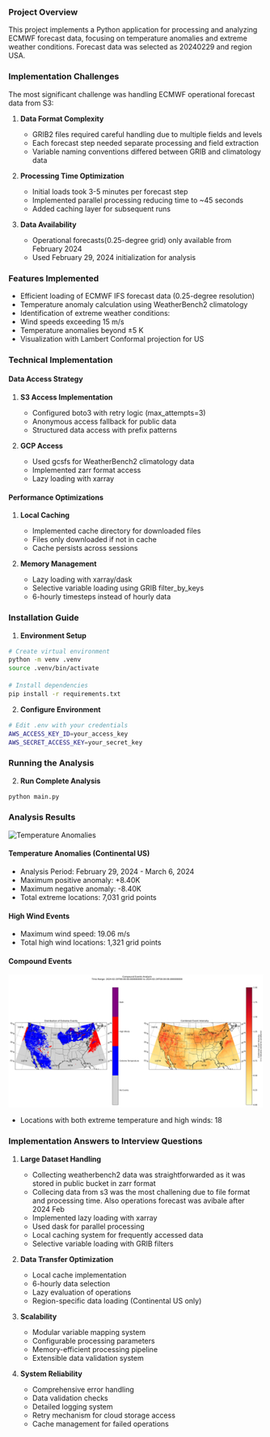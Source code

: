 ### Project Overview
This project implements a Python application for processing and analyzing ECMWF  forecast data, focusing on temperature anomalies and extreme weather conditions. Forecast data  was selected as 20240229 and region USA.

### Implementation Challenges
The most significant challenge was handling ECMWF operational forecast data from S3:

1. **Data Format Complexity**
   - GRIB2 files required careful handling due to multiple fields and levels
   - Each forecast step needed separate processing and field extraction
   - Variable naming conventions differed between GRIB and climatology data

2. **Processing Time Optimization**
   - Initial loads took 3-5 minutes per forecast step
   - Implemented parallel processing reducing time to ~45 seconds
   - Added caching layer for subsequent runs

3. **Data Availability**
   - Operational forecasts(0.25-degree grid) only available from February 2024
   - Used February 29, 2024 initialization for analysis
   

### Features Implemented
- Efficient loading of ECMWF IFS forecast data (0.25-degree resolution)
- Temperature anomaly calculation using WeatherBench2 climatology
- Identification of extreme weather conditions:
- Wind speeds exceeding 15 m/s
- Temperature anomalies beyond ±5 K
- Visualization with Lambert Conformal projection for US

### Technical Implementation

#### Data Access Strategy
1. **S3 Access Implementation**
   - Configured boto3 with retry logic (max_attempts=3)
   - Anonymous access fallback for public data
   - Structured data access with prefix patterns

2. **GCP Access**
   - Used gcsfs for WeatherBench2 climatology data
   - Implemented zarr format access
   - Lazy loading with xarray

#### Performance Optimizations
1. **Local Caching**
   - Implemented cache directory for downloaded files
   - Files only downloaded if not in cache
   - Cache persists across sessions

2. **Memory Management**
   - Lazy loading with xarray/dask
   - Selective variable loading using GRIB filter_by_keys
   - 6-hourly timesteps instead of hourly data

### Installation Guide

1. **Environment Setup**
```bash
# Create virtual environment
python -m venv .venv
source .venv/bin/activate 

# Install dependencies
pip install -r requirements.txt
```

2. **Configure Environment**
```bash
# Edit .env with your credentials 
AWS_ACCESS_KEY_ID=your_access_key
AWS_SECRET_ACCESS_KEY=your_secret_key
```

### Running the Analysis

2. **Run Complete Analysis**
```bash
python main.py
```

### Analysis Results


![Temperature Anomalies](output/analysis_plots.png)
#### Temperature Anomalies (Continental US)
- Analysis Period: February 29, 2024 - March 6, 2024
- Maximum positive anomaly: +8.40K
- Maximum negative anomaly: -8.40K
- Total extreme locations: 7,031 grid points


#### High Wind Events
- Maximum wind speed: 19.06 m/s
- Total high wind locations: 1,321 grid points


#### Compound Events
![Compound Events](output/compound_events.png)
- Locations with both extreme temperature and high winds: 18

### Implementation Answers to Interview Questions

1. **Large Dataset Handling**
    - Collecting weatherbench2 data was straightforwarded as it was stored in public bucket in zarr format
    - Collecing data from s3 was the most challening due to file format and processing time. Also operations forecast was avibale after 2024 Feb
   - Implemented lazy loading with xarray
   - Used dask for parallel processing
   - Local caching system for frequently accessed data
   - Selective variable loading with GRIB filters

2. **Data Transfer Optimization**
   - Local cache implementation
   - 6-hourly data selection
   - Lazy evaluation of operations
   - Region-specific data loading (Continental US only)

3. **Scalability**
   - Modular variable mapping system
   - Configurable processing parameters
   - Memory-efficient processing pipeline
   - Extensible data validation system

4. **System Reliability**
   - Comprehensive error handling
   - Data validation checks
   - Detailed logging system
   - Retry mechanism for cloud storage access
   - Cache management for failed operations
